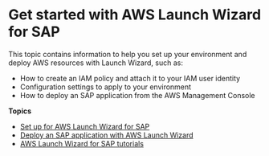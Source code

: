 # Get started with AWS Launch Wizard for SAP<a name="launch-wizard-sap-getting-started"></a>

 This topic contains information to help you set up your environment and deploy AWS resources with Launch Wizard, such as:
+ How to create an IAM policy and attach it to your IAM user identity
+ Configuration settings to apply to your environment
+ How to deploy an SAP application from the AWS Management Console



**Topics**
+ [Set up for AWS Launch Wizard for SAP](launch-wizard-sap-setting-up.md)
+ [Deploy an SAP application with AWS Launch Wizard](launch-wizard-sap-deploying.md)
+ [AWS Launch Wizard for SAP tutorials](launch-wizard-sap-tutorials.md)